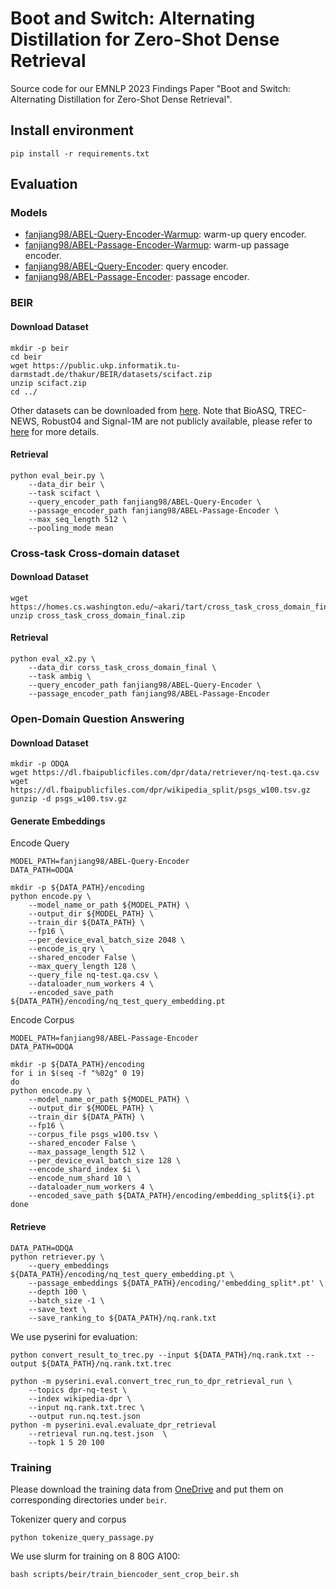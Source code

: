 # Boot and Switch: Alternating Distillation for Zero-Shot Dense Retrieval
Source code for our EMNLP 2023 Findings Paper "Boot and Switch: Alternating Distillation for Zero-Shot Dense Retrieval".

## Install environment
```shell
pip install -r requirements.txt
```

## Evaluation
### Models
- [fanjiang98/ABEL-Query-Encoder-Warmup](https://huggingface.co/fanjiang98/ABEL-Query-Encoder-Warmup): warm-up query encoder.
- [fanjiang98/ABEL-Passage-Encoder-Warmup](https://huggingface.co/fanjiang98/ABEL-Passage-Encoder-Warmup): warm-up passage encoder.
- [fanjiang98/ABEL-Query-Encoder](https://huggingface.co/fanjiang98/ABEL-Query-Encoder): query encoder.
- [fanjiang98/ABEL-Passage-Encoder](https://huggingface.co/fanjiang98/ABEL-Passage-Encoder): passage encoder.
### BEIR
#### Download Dataset
```shell
mkdir -p beir
cd beir
wget https://public.ukp.informatik.tu-darmstadt.de/thakur/BEIR/datasets/scifact.zip
unzip scifact.zip
cd ../
```
Other datasets can be downloaded from [here](https://public.ukp.informatik.tu-darmstadt.de/thakur/BEIR/datasets/). Note that BioASQ, TREC-NEWS, Robust04 and Signal-1M are not publicly available, please refer to [here](https://github.com/beir-cellar/beir/wiki/Datasets-available) for more details.

#### Retrieval
```shell
python eval_beir.py \
    --data_dir beir \ 
    --task scifact \
    --query_encoder_path fanjiang98/ABEL-Query-Encoder \
    --passage_encoder_path fanjiang98/ABEL-Passage-Encoder \
    --max_seq_length 512 \
    --pooling_mode mean
```
### Cross-task Cross-domain dataset
#### Download Dataset
```shell
wget https://homes.cs.washington.edu/~akari/tart/cross_task_cross_domain_final.zip
unzip cross_task_cross_domain_final.zip
```
#### Retrieval
```shell
python eval_x2.py \
    --data_dir corss_task_cross_domain_final \
    --task ambig \
    --query_encoder_path fanjiang98/ABEL-Query-Encoder \
    --passage_encoder_path fanjiang98/ABEL-Passage-Encoder
```

### Open-Domain Question Answering
#### Download Dataset
```shell
mkdir -p ODQA
wget https://dl.fbaipublicfiles.com/dpr/data/retriever/nq-test.qa.csv
wget https://dl.fbaipublicfiles.com/dpr/wikipedia_split/psgs_w100.tsv.gz
gunzip -d psgs_w100.tsv.gz
```

#### Generate Embeddings
Encode Query
```shell
MODEL_PATH=fanjiang98/ABEL-Query-Encoder
DATA_PATH=ODQA

mkdir -p ${DATA_PATH}/encoding
python encode.py \
    --model_name_or_path ${MODEL_PATH} \
    --output_dir ${MODEL_PATH} \
    --train_dir ${DATA_PATH} \
    --fp16 \
    --per_device_eval_batch_size 2048 \
    --encode_is_qry \
    --shared_encoder False \
    --max_query_length 128 \
    --query_file nq-test.qa.csv \
    --dataloader_num_workers 4 \
    --encoded_save_path ${DATA_PATH}/encoding/nq_test_query_embedding.pt
```
Encode Corpus
```shell
MODEL_PATH=fanjiang98/ABEL-Passage-Encoder
DATA_PATH=ODQA

mkdir -p ${DATA_PATH}/encoding
for i in $(seq -f "%02g" 0 19)
do
python encode.py \
    --model_name_or_path ${MODEL_PATH} \
    --output_dir ${MODEL_PATH} \
    --train_dir ${DATA_PATH} \
    --fp16 \
    --corpus_file psgs_w100.tsv \
    --shared_encoder False \
    --max_passage_length 512 \
    --per_device_eval_batch_size 128 \
    --encode_shard_index $i \
    --encode_num_shard 10 \
    --dataloader_num_workers 4 \
    --encoded_save_path ${DATA_PATH}/encoding/embedding_split${i}.pt
done
```
#### Retrieve
```shell
DATA_PATH=ODQA
python retriever.py \
    --query_embeddings ${DATA_PATH}/encoding/nq_test_query_embedding.pt \
    --passage_embeddings ${DATA_PATH}/encoding/'embedding_split*.pt' \
    --depth 100 \
    --batch_size -1 \
    --save_text \
    --save_ranking_to ${DATA_PATH}/nq.rank.txt
```
We use pyserini for evaluation:
```shell
python convert_result_to_trec.py --input ${DATA_PATH}/nq.rank.txt --output ${DATA_PATH}/nq.rank.txt.trec

python -m pyserini.eval.convert_trec_run_to_dpr_retrieval_run \
    --topics dpr-nq-test \
    --index wikipedia-dpr \
    --input nq.rank.txt.trec \
    --output run.nq.test.json
python -m pyserini.eval.evaluate_dpr_retrieval 
    --retrieval run.nq.test.json  \
    --topk 1 5 20 100
```

### Training
Please download the training data from [OneDrive](https://unimelbcloud-my.sharepoint.com/:f:/g/personal/jifj_student_unimelb_edu_au/El06TA1UpUlJpa2VN7VlvYkBVz-YbRv3-2SyMSBQwXfrTQ?e=bPav3Q) and put them on corresponding directories under `beir`.

Tokenizer query and corpus
```shell
python tokenize_query_passage.py
```
We use slurm for training on 8 80G A100:
```shell
bash scripts/beir/train_biencoder_sent_crop_beir.sh
```
